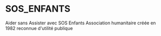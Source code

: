 # SOS_ENFANTS
Aider sans Assister avec SOS Enfants Association humanitaire créée en 1982 reconnue d'utilité publique
